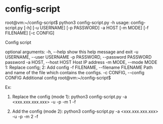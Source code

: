 # config-script

root@vm:~/config-script$ python3 config-script.py -h
usage: config-script.py [-h] [-u USERNAME] [-p PASSWORD] -a HOST [-m MODE]
                        [-f FILENAME] [-c CONFIG]

Config script

optional arguments:
  -h, --help            show this help message and exit
  -u USERNAME, --user USERNAME
  -p PASSWORD, --password PASSWORD
                        password
  -a HOST, --host HOST  Host IP address
  -m MODE, --mode MODE  1: Replace config; 2: Add config
  -f FILENAME, --filename FILENAME
                        Path and name of the file which contains the configs.
  -c CONFIG, --config CONFIG
                        Additional config
root@vm:~/config-script$

Ex:
1. Replace the config (mode 1):
  python3 config-script.py -a <xxx.xxx.xxx.xxx> -u <username> -p <password> -m 1 -f <full-config-filename>
  
2. Add the config (mode 2):
  python3 config-script.py -a <xxx.xxx.xxx.xxx> -u <username> -p <password> -m 2 -f <additional-config-filename>
